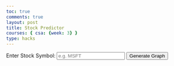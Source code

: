 ```yaml
---
toc: true
comments: true
layout: post
title: Stock Predictor
courses: { csa: {week: 3} }
type: hacks
---
```


<html>

<body>

  <div>
    <!-- Input for the stock symbol -->
    <label for="stockInput">Enter Stock Symbol: </label>
    <input type="text" id="stockInput" placeholder="e.g. MSFT">
    <button onclick="fetchData()">Generate Graph</button>
  </div>
  
  <!-- Canvas element for the graph -->
  <canvas></canvas>

  <div class="prediction-wrapper" style="display:none">
    <!-- Input for user to enter a date for prediction -->
    <label for="predictionInput">Enter a Month to Predict your Selected Stock Price (YYYY-MM): </label>
    <input type="text" id="predictionInput" placeholder="e.g. 2023-09">
    <button onclick="predictPrice()">Predict Price</button>
    <!-- Display the prediction result -->
    <h1 id="prediction"></h1>
  </div>

  <script>

    // Global variables to store regression data and x-value
    let regression = {}
    let x = 0

    // Function to fetch stock data
    async function fetchData() {
      const stockSymbol = document.getElementById('stockInput').value;
      const url = `https://alpha-vantage.p.rapidapi.com/query?function=TIME_SERIES_MONTHLY_ADJUSTED&symbol=${stockSymbol}&datatype=json`;
      const options = {
        method: 'GET',
        headers: {
          'X-RapidAPI-Key': '115318933dmsh6d4dd26b9c05b57p138eb6jsn5766c7fe61da',
          'X-RapidAPI-Host': 'alpha-vantage.p.rapidapi.com'
        }
      };

      try {
        // Fetch stock data from the API
        const response = await fetch(url, options);
        const result = await response.json();

        // Extract dates and adjusted closing prices from the API response
        const weeklyData = result['Monthly Adjusted Time Series'];
        const dates = Object.keys(weeklyData);

        // Parse prices as floats
        const prices = dates.map((date) => parseFloat(weeklyData[date]['5. adjusted close']));

        // Generate the graph using the data
        generateGraph(dates, prices)

      } catch (error) {
        console.error(error);
      }
    }

    // Function to generate the graph
    function generateGraph(dates, prices) {
      // Get canvas element and context
      const canvas = document.getElementsByTagName('canvas')[0];
      const ctx = canvas.getContext('2d');

      // Define canvas dimensions
      canvas.width = 700;
      canvas.height = 400;

      // Define data points and chart dimensions
      const dataPoints = prices.length;
      const margin = 40;
      const chartWidth = canvas.width - 2 * margin;
      const chartHeight = canvas.height - 2 * margin;

      // Calculate scaling factors
      const maxPrice = Math.max(...prices);
      const minPrice = Math.min(...prices);
      const priceRange = maxPrice - minPrice;
      const xStep = chartWidth / (dataPoints - 1);
      const yStep = chartHeight / priceRange;

      // Draw x and y axes
      ctx.beginPath();
      ctx.moveTo(margin, margin);
      ctx.lineTo(margin, canvas.height - margin);
      ctx.lineTo(canvas.width - margin, canvas.height - margin);
      ctx.stroke();

      // Plot stock prices
      ctx.beginPath();
      ctx.strokeStyle = 'blue';
      ctx.lineWidth = 2;
      for (let i = dataPoints; i > 0; i--) {
        const x = canvas.width - 40 - i * xStep;
        const y = canvas.height - margin - (prices[i] - minPrice) * yStep;
        if (i === 0) {
          ctx.moveTo(x, y);
        } else {
          ctx.lineTo(x, y);
        }
      }
      ctx.stroke();

      // Calculate linear regression
      const xValues = [...Array(dataPoints).keys()];
      const yValues = prices;
      regression = linearRegression(xValues, yValues);

      // Plot linear regression line
      ctx.beginPath();
      ctx.strokeStyle = 'red';
      ctx.lineWidth = 2;
      for (let i = 0; i < dataPoints; i++) {
        const x = canvas.width - 40 - i * xStep;
        const y = canvas.height - margin - (regression.slope * i + regression.intercept - minPrice) * yStep;
        if (i === 0) {
          ctx.moveTo(x, y);
        } else {
          ctx.lineTo(x, y);
        }
      }
      ctx.stroke();

      // Label axes
      ctx.fillStyle = 'black';
      ctx.fillText('Date', canvas.width - margin - 20, canvas.height - 10);
      ctx.fillText('Stock Price', margin - 10, margin - 10);

      // Display the prediction input section
      document.getElementsByClassName("prediction-wrapper")[0].style.display = "block"
    }

    // Function to calculate linear regression
    function linearRegression(x, y) {
      const n = x.length;
      let sumX = 0;
      let sumY = 0;
      let sumXY = 0;
      let sumX2 = 0;

      for (let i = 0; i < n; i++) {
        sumX += x[i];
        sumY += y[i];
        sumXY += x[i] * y[i];
        sumX2 += x[i] * x[i];
      }

      const slope = (n * sumXY - sumX * sumY) / (n * sumX2 - sumX * sumX);
      const intercept = (sumY - slope * sumX) / n;

      return {
        slope,
        intercept
      };
    }

    // Function to calculate the index based on user input
    function calculateIndex(userInput) {
      // Split the user input into year and month
      const [year, month] = userInput.split('-');
    
      // Calculate the index based on the year and month, assuming January 2000 as the starting point
      const startIndex = (parseInt(year) - 2000) * 12 + (parseInt(month) + 1);
    
      return startIndex;
    }    

    // Function to predict the stock price
    function predictPrice() {
      const prediction = document.getElementById("predictionInput").value;

      // Calculate the x-value based on user input
      let xValue = calculateIndex(prediction)

      // Predict the stock price using linear regression formula
      const predictedPrice = (-regression.slope * xValue + regression.intercept);

      // Display the predicted price
      document.getElementById("prediction").textContent = "$" + predictedPrice.toFixed(2);
    }
  </script>

  <style>
    .prediction-wrapper {
      display: none;
    }
  </style>

</body>

</html>
